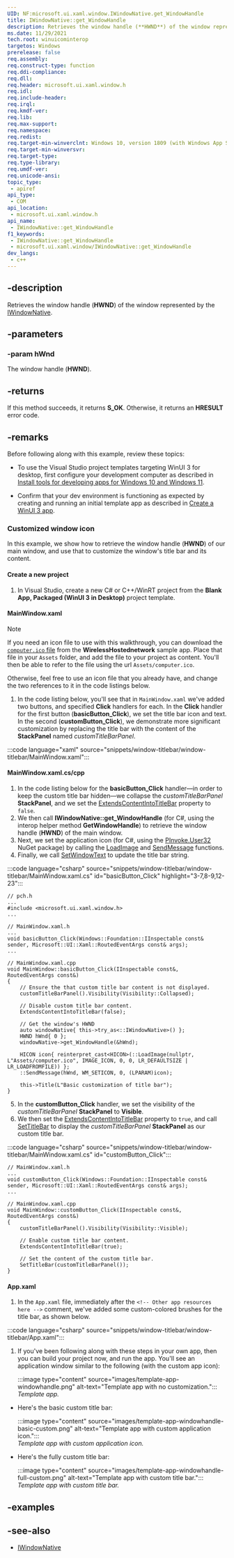 ```yaml
---
UID: NF:microsoft.ui.xaml.window.IWindowNative.get_WindowHandle
title: IWindowNative::get_WindowHandle
description: Retrieves the window handle (**HWND**) of the window represented by the [IWindowNative](/windows/windows-app-sdk/api/win32/microsoft.ui.xaml.window/nn-microsoft-ui-xaml-window-iwindownative).
ms.date: 11/29/2021
tech.root: winuicominterop
targetos: Windows
prerelease: false
req.assembly: 
req.construct-type: function
req.ddi-compliance: 
req.dll: 
req.header: microsoft.ui.xaml.window.h
req.idl: 
req.include-header: 
req.irql: 
req.kmdf-ver: 
req.lib: 
req.max-support: 
req.namespace: 
req.redist: 
req.target-min-winverclnt: Windows 10, version 1809 (with Windows App SDK 0.5 or later)
req.target-min-winversvr: 
req.target-type: 
req.type-library: 
req.umdf-ver: 
req.unicode-ansi: 
topic_type:
 - apiref
api_type:
 - COM
api_location:
 - microsoft.ui.xaml.window.h
api_name:
 - IWindowNative::get_WindowHandle
f1_keywords:
 - IWindowNative::get_WindowHandle
 - microsoft.ui.xaml.window/IWindowNative::get_WindowHandle
dev_langs:
 - c++
---
```


## -description

Retrieves the window handle (**HWND**) of the window represented by the [IWindowNative](/windows/windows-app-sdk/api/win32/microsoft.ui.xaml.window/nn-microsoft-ui-xaml-window-iwindownative).

## -parameters

### -param hWnd

The window handle (**HWND**).

## -returns

If this method succeeds, it returns **S_OK**. Otherwise, it returns an **HRESULT** error code.

## -remarks

Before following along with this example, review these topics:

* To use the Visual Studio project templates targeting WinUI 3 for desktop, first configure your development computer as described in [Install tools for developing apps for Windows 10 and Windows 11](/windows/apps/windows-app-sdk/set-up-your-development-environment).
- Confirm that your dev environment is functioning as expected by creating and running an initial template app as described in [Create a WinUI 3 app](/windows/apps/winui/winui3/create-your-first-winui3-app).

### Customized window icon

In this example, we show how to retrieve the window handle (**HWND**) of our main window, and use that to customize the window's title bar and its content.

#### Create a new project

1. In Visual Studio, create a new C# or C++/WinRT project from the **Blank App, Packaged (WinUI 3 in Desktop)** project template.

#### MainWindow.xaml

> [!NOTE]
> If you need an icon file to use with this walkthrough, you can download the [`computer.ico` file](https://github.com/microsoft/Windows-classic-samples/blob/main/Samples/Win7Samples/netds/wlan/WirelessHostedNetwork/HostedNetwork/res/computer.ico) from the **WirelessHostednetwork** sample app. Place that file in your `Assets` folder, and add the file to your project as content. You'll then be able to refer to the file using the url `Assets/computer.ico`.
>
> Otherwise, feel free to use an icon file that you already have, and change the two references to it in the code listings below.

1. In the code listing below, you'll see that in `MainWindow.xaml` we've added two buttons, and specified **Click** handlers for each. In the **Click** handler for the first button (**basicButton_Click**), we set the title bar icon and text. In the second (**customButton_Click**), we demonstrate more significant customization by replacing the title bar with the content of the **StackPanel** named *customTitleBarPanel*.

:::code language="xaml" source="snippets/window-titlebar/window-titlebar/MainWindow.xaml":::

#### MainWindow.xaml.cs/cpp

1. In the code listing below for the **basicButton_Click** handler&mdash;in order to keep the custom title bar hidden&mdash;we collapse the *customTitleBarPanel* **StackPanel**, and we set the [ExtendsContentIntoTitleBar](/windows/winui/api/microsoft.ui.xaml.window.extendscontentintotitlebar) property to `false`.
2. We then call **IWindowNative::get_WindowHandle** (for C#, using the interop helper method **GetWindowHandle**) to retrieve the window handle (**HWND**) of the main window.
3. Next, we set the application icon (for C#, using the [PInvoke.User32](https://www.nuget.org/packages/PInvoke.User32/) NuGet package) by calling the [LoadImage](/windows/win32/api/winuser/nf-winuser-loadimagea) and [SendMessage](/windows/win32/api/winuser/nf-winuser-sendmessage) functions.
4. Finally, we call [SetWindowText](/windows/win32/api/winuser/nf-winuser-setwindowtexta) to update the title bar string.

:::code language="csharp" source="snippets/window-titlebar/window-titlebar/MainWindow.xaml.cs" id="basicButton_Click" highlight="3-7,8-9,12-23":::

```cppwinrt
// pch.h
...
#include <microsoft.ui.xaml.window.h>
...

// MainWindow.xaml.h
...
void basicButton_Click(Windows::Foundation::IInspectable const& sender, Microsoft::UI::Xaml::RoutedEventArgs const& args);
...

// MainWindow.xaml.cpp
void MainWindow::basicButton_Click(IInspectable const&, RoutedEventArgs const&)
{
    // Ensure the that custom title bar content is not displayed.
    customTitleBarPanel().Visibility(Visibility::Collapsed);

    // Disable custom title bar content.
    ExtendsContentIntoTitleBar(false);

    // Get the window's HWND
    auto windowNative{ this->try_as<::IWindowNative>() };
    HWND hWnd{ 0 };
    windowNative->get_WindowHandle(&hWnd);

    HICON icon{ reinterpret_cast<HICON>(::LoadImage(nullptr, L"Assets/computer.ico", IMAGE_ICON, 0, 0, LR_DEFAULTSIZE | LR_LOADFROMFILE)) };
    ::SendMessage(hWnd, WM_SETICON, 0, (LPARAM)icon);

    this->Title(L"Basic customization of title bar");
}
```

5. In the **customButton_Click** handler, we set the visibility of the *customTitleBarPanel* **StackPanel** to **Visible**.
6. We then set the [ExtendsContentIntoTitleBar](/windows/winui/api/microsoft.ui.xaml.window.xtendscontentintotitlebar) property to `true`, and call [SetTitleBar](/windows/winui/api/microsoft.ui.xaml.window.settitlebar) to display the *customTitleBarPanel* **StackPanel** as our custom title bar.

:::code language="csharp" source="snippets/window-titlebar/window-titlebar/MainWindow.xaml.cs" id="customButton_Click":::

```cppwinrt
// MainWindow.xaml.h
...
void customButton_Click(Windows::Foundation::IInspectable const& sender, Microsoft::UI::Xaml::RoutedEventArgs const& args);
...

// MainWindow.xaml.cpp
void MainWindow::customButton_Click(IInspectable const&, RoutedEventArgs const&)
{
    customTitleBarPanel().Visibility(Visibility::Visible);

    // Enable custom title bar content.
    ExtendsContentIntoTitleBar(true);

    // Set the content of the custom title bar.
    SetTitleBar(customTitleBarPanel());
}
```

#### App.xaml

1. In the `App.xaml` file, immediately after the `<!-- Other app resources here -->` comment, we've added some custom-colored brushes for the title bar, as shown below.

:::code language="csharp" source="snippets/window-titlebar/window-titlebar/App.xaml":::

1. If you've been following along with these steps in your own app, then you can build your project now, and run the app. You'll see an application window similar to the following (with the custom app icon):

    :::image type="content" source="images/template-app-windowhandle.png" alt-text="Template app with no customization.":::<br/>*Template app.*

- Here's the basic custom title bar:

    :::image type="content" source="images/template-app-windowhandle-basic-custom.png" alt-text="Template app with custom application icon.":::<br/>*Template app with custom application icon.*

- Here's the fully custom title bar:

    :::image type="content" source="images/template-app-windowhandle-full-custom.png" alt-text="Template app with custom title bar.":::<br/>*Template app with custom title bar.*

## -examples

## -see-also

* [IWindowNative](/windows/windows-app-sdk/api/win32/microsoft.ui.xaml.window/nn-microsoft-ui-xaml-window-iwindownative)
